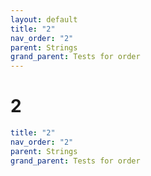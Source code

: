 ```yaml
---
layout: default
title: "2"
nav_order: "2"
parent: Strings
grand_parent: Tests for order
---
```


# 2

```yaml
title: "2"
nav_order: "2"
parent: Strings
grand_parent: Tests for order
```
